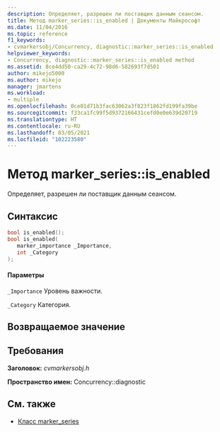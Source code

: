 ```yaml
---
description: Определяет, разрешен ли поставщик данным сеансом.
title: Метод marker_series::is_enabled | Документы Майкрософт
ms.date: 11/04/2016
ms.topic: reference
f1_keywords:
- cvmarkersobj/Concurrency, diagnostic::marker_series::is_enabled
helpviewer_keywords:
- Concurrency, diagnostic::marker_series::is_enabled method
ms.assetid: 8ce4dd50-ca29-4c72-98d6-582693f7d501
author: mikejo5000
ms.author: mikejo
manager: jmartens
ms.workload:
- multiple
ms.openlocfilehash: 0ce01d71b3fac63062a3f823f1862fd199fa39be
ms.sourcegitcommit: f33ca1fc99f5d9372166431cefd0e0e639d20719
ms.translationtype: HT
ms.contentlocale: ru-RU
ms.lasthandoff: 03/05/2021
ms.locfileid: "102223580"
---
```

# <a name="marker_seriesis_enabled-method"></a>Метод marker_series::is_enabled
Определяет, разрешен ли поставщик данным сеансом.

## <a name="syntax"></a>Синтаксис

```cpp
bool is_enabled();
bool is_enabled(
   marker_importance _Importance,
   int _Category
);
```

#### <a name="parameters"></a>Параметры
 `_Importance` Уровень важности.

 `_Category` Категория.

## <a name="return-value"></a>Возвращаемое значение

## <a name="requirements"></a>Требования
 **Заголовок:** *cvmarkersobj.h*

 **Пространство имен:** Concurrency::diagnostic

## <a name="see-also"></a>См. также
- [Класс marker_series](../profiling/marker-series-class.md)
